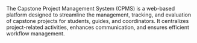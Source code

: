
The Capstone Project Management System (CPMS) is a web-based platform designed to streamline the management, tracking, and evaluation of capstone projects for students, guides, and coordinators. It centralizes project-related activities, enhances communication, and ensures efficient workflow management.
